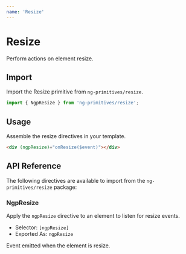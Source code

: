 ```yaml
---
name: 'Resize'
---
```


# Resize

Perform actions on element resize.

<docs-example name="resize"></docs-example>

## Import

Import the Resize primitive from `ng-primitives/resize`.

```ts
import { NgpResize } from 'ng-primitives/resize';
```

## Usage

Assemble the resize directives in your template.

```html
<div (ngpResize)="onResize($event)"></div>
```

## API Reference

The following directives are available to import from the `ng-primitives/resize` package:

### NgpResize

Apply the `ngpResize` directive to an element to listen for resize events.

- Selector: `[ngpResize]`
- Exported As: `ngpResize`

<response-field name="ngpResize" type="boolean">
  Event emitted when the element is resize.
</response-field>
